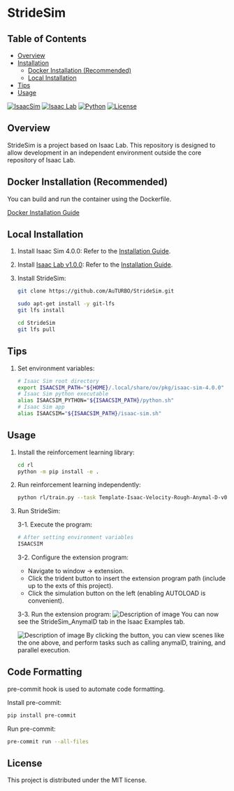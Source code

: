 # StrideSim

## Table of Contents

- [Overview](#overview)
- [Installation](#installation)
  - [Docker Installation (Recommended)](#docker-installation-recommended)
  - [Local Installation](#local-installation)
- [Tips](#tips)
- [Usage](#usage)


[![IsaacSim](https://img.shields.io/badge/IsaacSim-4.0.0-silver.svg)](https://docs.omniverse.nvidia.com/isaacsim/latest/overview.html)
[![Isaac Lab](https://img.shields.io/badge/IsaacLab-1.0.0-silver)](https://isaac-sim.github.io/IsaacLab)
[![Python](https://img.shields.io/badge/python-3.10-blue.svg)](https://docs.python.org/3/whatsnew/3.10.html)
[![License](https://img.shields.io/badge/license-MIT-yellow.svg)](https://opensource.org/license/mit)

## Overview

StrideSim is a project based on Isaac Lab. This repository is designed to allow development in an independent environment outside the core repository of Isaac Lab.

## Docker Installation (Recommended)

You can build and run the container using the Dockerfile.

[Docker Installation Guide](docker/README.md)

## Local Installation

1. Install Isaac Sim 4.0.0: Refer to the [Installation Guide](https://docs.omniverse.nvidia.com/isaacsim/latest/overview.html).

2. Install [Isaac Lab v1.0.0](https://github.com/isaac-sim/IsaacLab/tree/v1.0.0): Refer to the [Installation Guide](https://isaac-sim.github.io/IsaacLab/source/setup/installation/index.html).

3. Install StrideSim:

   ```bash
   git clone https://github.com/AuTURBO/StrideSim.git
   ```

   ```bash
   sudo apt-get install -y git-lfs
   git lfs install

   cd StrideSim
   git lfs pull
   ```

## Tips

1. Set environment variables:

   ```bash
   # Isaac Sim root directory
   export ISAACSIM_PATH="${HOME}/.local/share/ov/pkg/isaac-sim-4.0.0"
   # Isaac Sim python executable
   alias ISAACSIM_PYTHON="${ISAACSIM_PATH}/python.sh"
   # Isaac Sim app
   alias ISAACSIM="${ISAACSIM_PATH}/isaac-sim.sh"
   ```

## Usage

1. Install the reinforcement learning library:

   ```bash
   cd rl
   python -m pip install -e .
   ```

2. Run reinforcement learning independently:

   ```bash
   python rl/train.py --task Template-Isaac-Velocity-Rough-Anymal-D-v0
   ```

3. Run StrideSim:

   3-1. Execute the program:

   ```bash
   # After setting environment variables
   ISAACSIM
   ```

   3-2. Configure the extension program:

   - Navigate to window -> extension.
   - Click the trident button to insert the extension program path (include up to the exts of this project).
   - Click the simulation button on the left (enabling AUTOLOAD is convenient).

   3-3. Run the extension program:
   ![Description of image](Asset/readme/image-1.png)
   You can now see the StrideSim_AnymalD tab in the Isaac Examples tab.

   ![Description of image](Asset/readme/image-2.png)
   By clicking the button, you can view scenes like the one above, and perform tasks such as calling anymalD, training, and parallel execution.

## Code Formatting

pre-commit hook is used to automate code formatting.

Install pre-commit:

```bash
pip install pre-commit
```

Run pre-commit:

```bash
pre-commit run --all-files
```

## License

This project is distributed under the MIT license.
